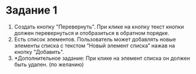 # Задание 1

1. Создать кнопку "Перевернуть". При клике на кнопку текст кнопки должен перевернуться и отобразиться в обратном порядке.
2. Есть список элементов. Пользователь может добавлять новые элементы списка с текстом “Новый элемент списка” нажав на кнопку "Добавить".
3. \*Дополнительное задание: При клике на элемент списка он должен быть удален. (по желанию)
